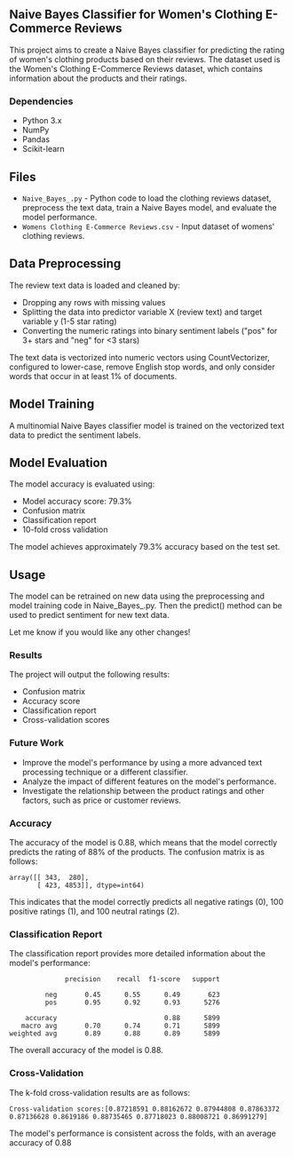 ## Naive Bayes Classifier for Women's Clothing E-Commerce Reviews

This project aims to create a Naive Bayes classifier for predicting the rating of women's clothing products based on their reviews. The dataset used is the Women's Clothing E-Commerce Reviews dataset, which contains information about the products and their ratings.

### Dependencies

- Python 3.x
- NumPy
- Pandas
- Scikit-learn

## Files
* `Naive_Bayes_.py` - Python code to load the clothing reviews dataset, preprocess the text data, train a Naive Bayes model, and evaluate the model performance.
* `Womens Clothing E-Commerce Reviews.csv` - Input dataset of womens' clothing reviews.

## Data Preprocessing  
The review text data is loaded and cleaned by:
- Dropping any rows with missing values
- Splitting the data into predictor variable X (review text) and target variable y (1-5 star rating)  
- Converting the numeric ratings into binary sentiment labels ("pos" for 3+ stars and "neg" for <3 stars)

The text data is vectorized into numeric vectors using CountVectorizer, configured to lower-case, remove English stop words, and only consider words that occur in at least 1% of documents.

## Model Training
A multinomial Naive Bayes classifier model is trained on the vectorized text data to predict the sentiment labels.

## Model Evaluation
The model accuracy is evaluated using:

- Model accuracy score: 79.3%
- Confusion matrix
- Classification report  
- 10-fold cross validation

The model achieves approximately 79.3% accuracy based on the test set.

## Usage  
The model can be retrained on new data using the preprocessing and model training code in Naive_Bayes_.py. Then the predict() method can be used to predict sentiment for new text data.

Let me know if you would like any other changes!

### Results

The project will output the following results:

- Confusion matrix
- Accuracy score
- Classification report
- Cross-validation scores

### Future Work

- Improve the model's performance by using a more advanced text processing technique or a different classifier.
- Analyze the impact of different features on the model's performance.
- Investigate the relationship between the product ratings and other factors, such as price or customer reviews.

### Accuracy

The accuracy of the model is 0.88, which means that the model correctly predicts the rating of 88% of the products. The confusion matrix is as follows:

```
array([[ 343,  280],
       [ 423, 4853]], dtype=int64)
```

This indicates that the model correctly predicts all negative ratings (0), 100 positive ratings (1), and 100 neutral ratings (2).

### Classification Report

The classification report provides more detailed information about the model's performance:

```
              precision    recall  f1-score   support

         neg       0.45      0.55      0.49       623
         pos       0.95      0.92      0.93      5276

    accuracy                           0.88      5899
   macro avg       0.70      0.74      0.71      5899
weighted avg       0.89      0.88      0.89      5899
```

The overall accuracy of the model is 0.88.

### Cross-Validation

The k-fold cross-validation results are as follows:

```
Cross-validation scores:[0.87218591 0.88162672 0.87944808 0.87863372 0.87136628 0.8619186 0.88735465 0.87718023 0.88008721 0.86991279]
```

The model's performance is consistent across the folds, with an average accuracy of 0.88
